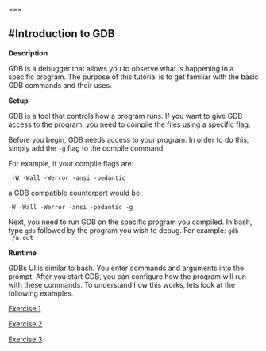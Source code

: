 ===

#Introduction to GDB
---

**Description**

GDB is a debugger that allows you to observe what is happening in a specific 
program. The purpose of this tutorial is to get familiar with the basic
GDB commands and their uses.

**Setup**

GDB is a tool that controls how a program runs. If you want to give GDB
access to the program, you need to compile the files using a specific flag.

Before you begin, GDB needs access to your program. In order to do this,
simply add the `-g` flag to the compile command.

For example, if your compile flags are:

` -W -Wall -Werror -ansi -pedantic`
 
a GDB compatible counterpart would be:

`-W -Wall -Werror -ansi -pedantic -g`

Next, you need to run GDB on the specific program you compiled. In bash,
type `gdb` followed by the program you wish to debug. 
For example: `gdb ./a.out`

**Runtime**

GDBs UI is similar to bash. You enter commands and arguments into the
prompt. After you start GDB, you can configure how the program will run with these
commands. To understand how this works, lets look at the following examples.

[Exercise 1](ex1/)

[Exercise 2](ex2/)

[Exercise 3](ex3/)
